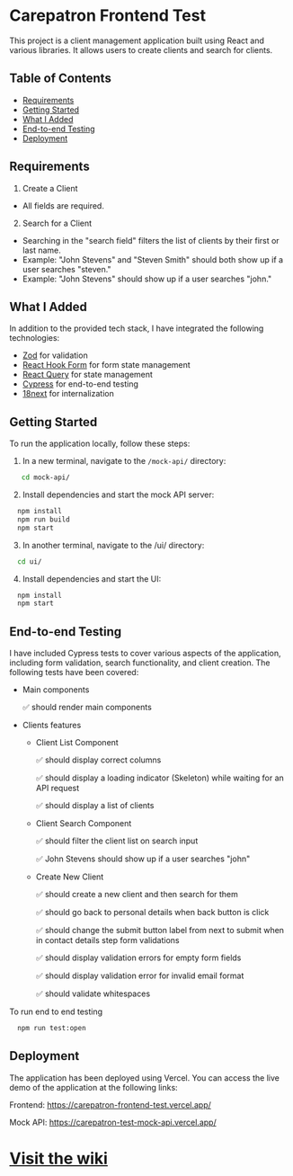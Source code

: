 # Carepatron Frontend Test

This project is a client management application built using React and various libraries. It allows users to create clients and search for clients.

## Table of Contents

- [Requirements](#requirements)
- [Getting Started](#getting-started)
- [What I Added](#what-i-added)
- [End-to-end Testing](#cypress-tests)
- [Deployment](#deployment)

## Requirements

1.  Create a Client

- All fields are required.

2.  Search for a Client

- Searching in the "search field" filters the list of clients by their first or last name.
- Example: "John Stevens" and "Steven Smith" should both show up if a user searches "steven."
- Example: "John Stevens" should show up if a user searches "john."

## What I Added

In addition to the provided tech stack, I have integrated the following technologies:

- [Zod](https://zod.dev/) for validation
- [React Hook Form](https://www.react-hook-form.com/) for form state management
- [React Query](https://tanstack.com/query/latest/) for state management
- [Cypress](https://www.cypress.io/) for end-to-end testing
- [18next](https://www.i18next.com/) for internalization

## Getting Started

To run the application locally, follow these steps:

1. In a new terminal, navigate to the `/mock-api/` directory:

```sh
   cd mock-api/
```

2. Install dependencies and start the mock API server:

```sh
  npm install
  npm run build
  npm start
```

3. In another terminal, navigate to the /ui/ directory:

```sh
  cd ui/
```

4. Install dependencies and start the UI:

```sh
  npm install
  npm start
```

## End-to-end Testing

I have included Cypress tests to cover various aspects of the application, including form validation, search functionality, and client creation. The following tests have been covered:

- Main components

  ✅ should render main components

- Clients features

  - Client List Component

    ✅ should display correct columns

    ✅ should display a loading indicator (Skeleton) while waiting for an API request

    ✅ should display a list of clients

  - Client Search Component

    ✅ should filter the client list on search input

    ✅ John Stevens should show up if a user searches "john"

  - Create New Client

    ✅ should create a new client and then search for them

    ✅ should go back to personal details when back button is click

    ✅ should change the submit button label from next to submit when in contact details step
    form validations

    ✅ should display validation errors for empty form fields

    ✅ should display validation error for invalid email format

    ✅ should validate whitespaces

To run end to end testing

```sh
  npm run test:open
```

## Deployment

The application has been deployed using Vercel. You can access the live demo of the application at the following links:

Frontend: https://carepatron-frontend-test.vercel.app/

Mock API: https://carepatron-test-mock-api.vercel.app/

# [Visit the wiki](https://github.com/Carepatron/Carepatron-Test-Full/wiki)
